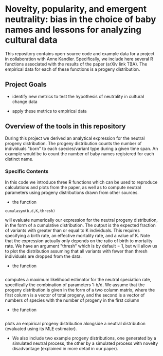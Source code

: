 Novelty, popularity, and emergent neutrality: bias in the choice of baby names and lessons for analyzing cultural data
===============
This repository contains open-source code and example data for a project in collaboration with Anne Kandler. 
Specifically, we include here several R functions associated with the results of the paper (arXiv link TBA). The empirical data for each of these functions is a progeny distribution.

## Project Goals

* identify new metrics to test the hypothesis of neutrality in cultural change data
 
* apply these metrics to empirical data

## Overview of the tools in this repository

During this project we derived an analytical expression for the neutral progeny distribution.  The progeny distribution counts the number of individuals "born" to each species/variant type during a given time span.  An example would be to count the number of baby names registered for each distinct name.

### Specific Contents

In this code we introduce three R functions which can be used to reproduce calculations and plots from the paper, as well as to compute neutral parameters using progeny distributions drawn from other sources.

* the function

```{r eval=FALSE}
cumulasym(b,d,K,thresh)
```

will evaluate numerically our expression for the neutral progeny distribution, in the form of a cumulative distribution. The output is the expected fraction of variants with greater than or equal to K individuals. This requires specifying a birth rate, an effective mortality rate, and a value of K. Note that the expression actually only depends on the ratio of birth to mortality rate. We have an argument "thresh" which is by default = 1, but will allow us to plot the distribution assuming that all variants with fewer than thresh individuals are dropped from the data.

* the function 

```nu_MLE(progenybyclass)
```
computes a maximum likelihood estimator for the neutral speciation rate, specifically the combination of parameters 1-b/d. We assume that the progeny distribution is given in the form of a two column matrix, where the first column is a vector of total progeny, and the second is a vector of numbers of species with the number of progeny in the first column

* the function 

```plot_prog_vs_neutral<-function(progenybyclass)
```

plots an empirical progeny distribution alongside a neutral distribution (evaluated using its MLE estimator).

* We also include two example progeny distributions, one generated by a simulated neutral process, the other by a simulated process with novelty disadvantage (explained in more detail in our paper).
